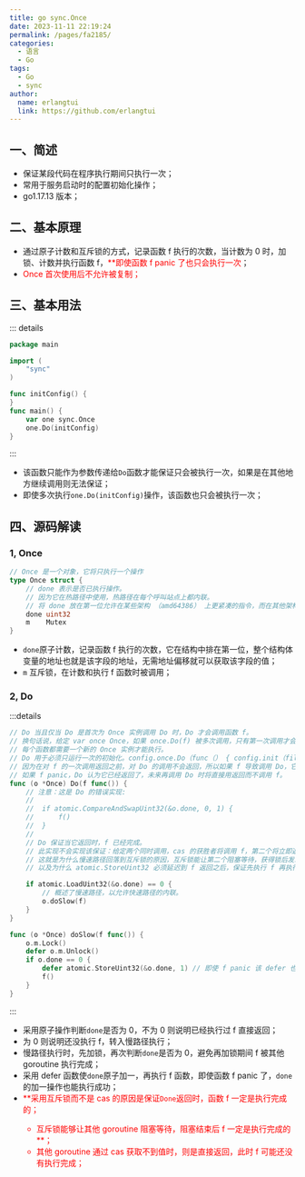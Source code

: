 ```yaml
---
title: go sync.Once
date: 2023-11-11 22:19:24
permalink: /pages/fa2185/
categories:
  - 语言
  - Go
tags:
  - Go
  - sync
author: 
  name: erlangtui
  link: https://github.com/erlangtui
---
```



## 一、简述
* 保证某段代码在程序执行期间只执行一次；
* 常用于服务启动时的配置初始化操作；
* go1.17.13 版本；

## 二、基本原理
* 通过原子计数和互斥锁的方式，记录函数 f 执行的次数，当计数为 0 时，加锁、计数并执行函数 f，<span style="color: red;">**即使函数 f panic 了也只会执行一次</span>；
* <span style="color: red;">Once 首次使用后不允许被复制；</span>

## 三、基本用法
::: details
```go
package main

import (
	"sync"
)

func initConfig() {
}
func main() {
	var one sync.Once
	one.Do(initConfig)
}
```
:::
* 该函数只能作为参数传递给`Do`函数才能保证只会被执行一次，如果是在其他地方继续调用则无法保证；
* 即使多次执行`one.Do(initConfig)`操作，该函数也只会被执行一次；

## 四、源码解读
### 1, Once
```go
// Once 是一个对象，它将只执行一个操作
type Once struct {
	// done 表示是否已执行操作。
	// 因为它在热路径中使用，热路径在每个呼叫站点上都内联。
	// 将 done 放在第一位允许在某些架构 （amd64386） 上更紧凑的指令，而在其他架构上更少的指令（用于计算偏移）。
	done uint32
	m    Mutex
}
```
* `done`原子计数，记录函数 f 执行的次数，它在结构中排在第一位，整个结构体变量的地址也就是该字段的地址，无需地址偏移就可以获取该字段的值；
* `m` 互斥锁，在计数和执行 f 函数时被调用；

### 2, Do
:::details
```go
// Do 当且仅当 Do 是首次为 Once 实例调用 Do 时，Do 才会调用函数 f。
// 换句话说，给定 var once Once，如果 once.Do(f) 被多次调用，只有第一次调用才会调用 f，即使 f 在每次调用中都有不同的值。
// 每个函数都需要一个新的 Once 实例才能执行。
// Do 用于必须只运行一次的初始化。config.once.Do（func（） { config.init（filename） }）
// 因为在对 f 的一次调用返回之前，对 Do 的调用不会返回，所以如果 f 导致调用 Do，它将死锁。
// 如果 f panic，Do 认为它已经返回了，未来再调用 Do 时将直接用返回而不调用 f。
func (o *Once) Do(f func()) {
	// 注意：这是 Do 的错误实现:
	//
	//	if atomic.CompareAndSwapUint32(&o.done, 0, 1) {
	//		f()
	//	}
	//
	// Do 保证当它返回时，f 已经完成。
	// 此实现不会实现该保证：给定两个同时调用，cas 的获胜者将调用 f，第二个将立即返回，而无需等待第一个调用完成，此时 f 还没有完成。
	// 这就是为什么慢速路径回落到互斥锁的原因，互斥锁能让第二个阻塞等待，获得锁后发现已经执行完再立即返回，
	// 以及为什么 atomic.StoreUint32 必须延迟到 f 返回之后，保证先执行 f 再执行原子操作，只要 f 执行了，无论是否 panic 都执行 原子操作。

	if atomic.LoadUint32(&o.done) == 0 {
		// 概述了慢速路径，以允许快速路径的内联。
		o.doSlow(f)
	}
}

func (o *Once) doSlow(f func()) {
	o.m.Lock()
	defer o.m.Unlock()
	if o.done == 0 {
		defer atomic.StoreUint32(&o.done, 1) // 即使 f panic 该 defer 也能执行成功，后续 Do 将不会再调用 f
		f()
	}
}
```
:::
* 采用原子操作判断`done`是否为 0，不为 0 则说明已经执行过 f 直接返回；
* 为 0 则说明还没执行 f，转入慢路径执行；
* 慢路径执行时，先加锁，再次判断`done`是否为 0，避免再加锁期间 f 被其他 goroutine 执行完成；
* 采用 defer 函数使`done`原子加一，再执行 f 函数，即使函数 f panic 了，`done` 的加一操作也能执行成功；
* <span style="color: red;">**采用互斥锁而不是 cas 的原因是保证`Done`返回时，函数 f 一定是执行完成的；
  * 互斥锁能够让其他 goroutine 阻塞等待，阻塞结束后 f 一定是执行完成的**</span>；
  * 其他 goroutine 通过 cas 获取不到值时，则是直接返回，此时 f 可能还没有执行完成；
